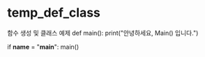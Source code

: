 # temp_def_class
함수 생성 및 클래스 예제
def main():
    print("안녕하세요, Main() 입니다.")
    
if __name__ = "__main__":
    main()
    
    
